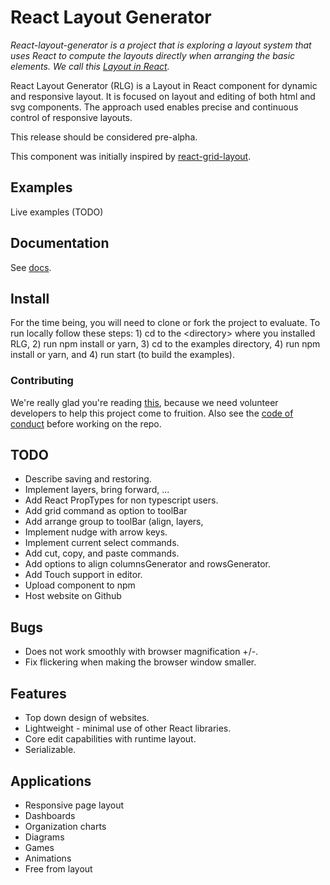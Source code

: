 # React Layout Generator

*React-layout-generator is a project that is exploring a layout system that uses React to compute the layouts directly when arranging the basic elements. We call this [Layout in React](layout-in-react.md).*

React Layout Generator (RLG) is a Layout in React component for dynamic and responsive layout. It is focused on layout and editing of both html and svg components. The approach used enables precise and continuous control of responsive layouts.

This release should be considered pre-alpha.

This component was initially inspired by [react-grid-layout](https://www.npmjs.com/package/react-grid-layout).

## Examples

Live examples (TODO)

## Documentation

See [docs](docs/index.html).

## Install

For the time being, you will need to clone or fork the project to evaluate. To run locally follow these steps: 1) cd to the \<directory\> where you installed RLG, 2) run npm install or yarn, 3) cd to the examples directory, 4) run npm install or yarn, and 4) run start (to build the examples).

### Contributing

We're really glad you're reading [this](CONTRIBUTING.md), because we need volunteer developers to help this project come to fruition. Also see the [code of conduct](code-of-conduct.md) before working on the repo.

## TODO

- Describe saving and restoring.
- Implement layers, bring forward, ...
- Add React PropTypes for non typescript users.
- Add grid command as option to toolBar
- Add arrange group to toolBar (align, layers,
- Implement nudge with arrow keys.
- Implement current select commands.
- Add cut, copy, and paste commands.
- Add options to align columnsGenerator and rowsGenerator.
- Add Touch support in editor.
- Upload component to npm
- Host website on Github

## Bugs

- Does not work smoothly with browser magnification +/-.
- Fix flickering when making the browser window smaller.

## Features

- Top down design of websites.
- Lightweight - minimal use of other React libraries.
- Core edit capabilities with runtime layout.
- Serializable.

## Applications

- Responsive page layout
- Dashboards
- Organization charts
- Diagrams
- Games
- Animations
- Free from layout

